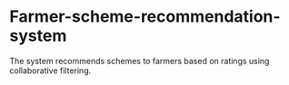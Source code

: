 # Farmer-scheme-recommendation-system
The system recommends schemes to farmers based on ratings using collaborative filtering.
